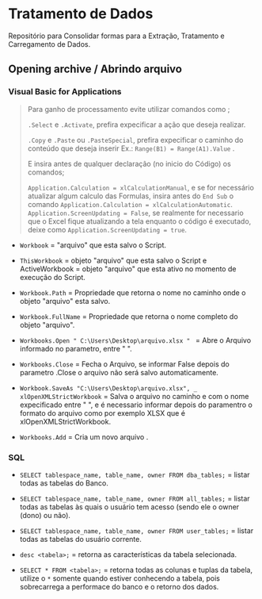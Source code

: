 # Tratamento de Dados
Repositório para Consolidar formas para a Extração, Tratamento e Carregamento de Dados.
## Opening archive / Abrindo arquivo
### Visual Basic for Applications
> Para ganho de processamento  evite utilizar comandos como ;
> 
>`.Select`  e `.Activate`, prefira expecificar a ação que deseja realizar. 
> 
> `.Copy` e `.Paste` ou `.PasteSpecial`, prefira expecificar o caminho do conteúdo que deseja inserir  Ex.: `Range(B1) = Range(A1).Value` .
> 
> E insira antes de qualquer declaração (no inicio do Código) os comandos;
> 
> `Application.Calculation = xlCalculationManual`, e se for necessário atualizar algum calculo das Formulas, insira antes do `End Sub` o comando `Application.Calculation = xlCalculationAutomatic`.
> `Application.ScreenUpdating = False`, se realmente for necessario que o Excel fique atualizando a tela enquanto o código é executado, deixe como `Application.ScreenUpdating = true`.

- `Workbook` = "arquivo" que esta salvo o Script.

- `ThisWorkbook` = objeto "arquivo" que esta salvo o Script e ActiveWorkbook = objeto "arquivo" que esta ativo no momento de execução do Script.

- `Workbook.Path` = Propriedade que retorna o nome no caminho onde o objeto "arquivo" esta salvo.

- `Workbook.FullName` = Propriedade que retorna o nome completo do objeto "arquivo".

- `Workbooks.Open " C:\Users\Desktop\arquivo.xlsx " ` = Abre o Arquivo informado no parametro, entre " ".

- `Workbooks.Close` = Fecha o Arquivo, se informar False depois do parametro .Close o arquivo não será salvo automaticamente.

- `Workbook.SaveAs "C:\Users\Desktop\arquivo.xlsx", _
    xlOpenXMLStrictWorkbook` = Salva  o arquivo no caminho e com o nome expecificado entre "  ", e  é necessario informar depois do paramentro o formato do arquivo como por exemplo XLSX que é xlOpenXMLStrictWorkbook.

- `Workbooks.Add`  =  Cria um novo arquivo .


### SQL
- `SELECT tablespace_name, table_name, owner FROM dba_tables;` = listar todas as tabelas do Banco.

- `SELECT tablespace_name, table_name, owner FROM all_tables;` = listar todas as tabelas às quais o usuário tem acesso (sendo ele o owner (dono) ou não).

- `SELECT tablespace_name, table_name, owner FROM user_tables;` = listar todas as tabelas do usuário corrente.

- `desc <tabela>;` = retorna as características da tabela selecionada.

- `SELECT * FROM <tabela>;` = retorna todas as colunas e tuplas da tabela, utilize o ` * ` somente quando estiver conhecendo a tabela, pois sobrecarrega a performace do banco e o retorno dos dados.





